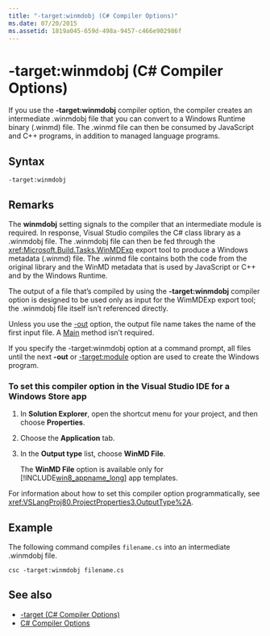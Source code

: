 ```yaml
---
title: "-target:winmdobj (C# Compiler Options)"
ms.date: 07/20/2015
ms.assetid: 1819a045-659d-498a-9457-c466e902986f
---
```

# -target:winmdobj (C# Compiler Options)
If you use the **-target:winmdobj** compiler option, the compiler creates an intermediate .winmdobj file that you can convert to a Windows Runtime binary (.winmd) file. The .winmd file can then be consumed by JavaScript and C++ programs, in addition to managed language programs.  
  
## Syntax  
  
```console  
-target:winmdobj  
```  
  
## Remarks  
 The **winmdobj** setting signals to the compiler that an intermediate module is required. In response, Visual Studio compiles the C# class library as a .winmdobj file. The .winmdobj file can then be fed through the <xref:Microsoft.Build.Tasks.WinMDExp> export tool to produce a Windows metadata (.winmd) file. The .winmd file contains both the code from the original library and the WinMD metadata that is used by JavaScript or C++ and by the Windows Runtime.  
  
 The output of a file that’s compiled by using the **-target:winmdobj** compiler option is designed to be used only as input for the WimMDExp export tool; the .winmdobj file itself isn’t referenced directly.  
  
 Unless you use the [-out](../../../csharp/language-reference/compiler-options/out-compiler-option.md) option, the output file name takes the name of the first input file. A [Main](../../../csharp/programming-guide/main-and-command-args/index.md) method isn’t required.  
  
 If you specify the -target:winmdobj option at a command prompt, all files until the next **-out** or [-target:module](../../../csharp/language-reference/compiler-options/target-module-compiler-option.md) option are used to create the Windows program.  
  
### To set this compiler option in the Visual Studio IDE for a Windows Store app  
  
1.  In **Solution Explorer**, open the shortcut menu for your project, and then choose **Properties**.  
  
2.  Choose the **Application** tab.  
  
3.  In the **Output type** list, choose **WinMD File**.  
  
     The **WinMD File** option is available only for [!INCLUDE[win8_appname_long](~/includes/win8-appname-long-md.md)] app templates.  
  
 For information about how to set this compiler option programmatically, see <xref:VSLangProj80.ProjectProperties3.OutputType%2A>.  
  
## Example  
 The following command compiles `filename.cs` into an intermediate .winmdobj file.  
  
```console  
csc -target:winmdobj filename.cs  
```  
  
## See also

- [-target (C# Compiler Options)](../../../csharp/language-reference/compiler-options/target-compiler-option.md)
- [C# Compiler Options](../../../csharp/language-reference/compiler-options/index.md)
